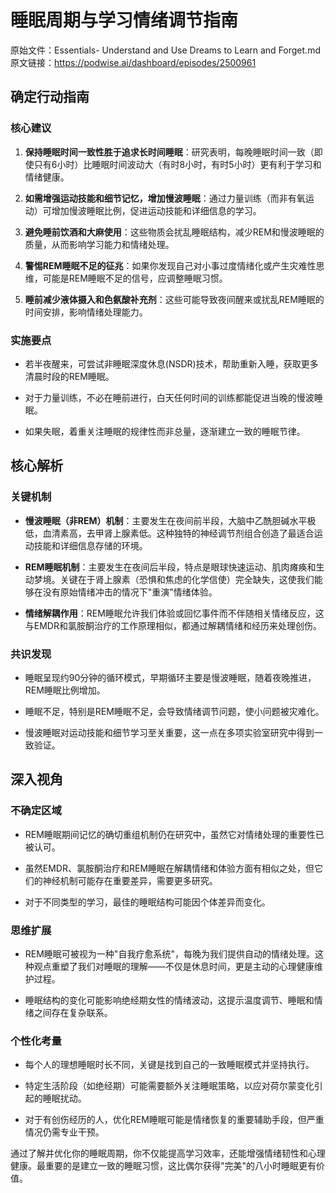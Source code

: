# 睡眠周期与学习情绪调节指南

原始文件：Essentials- Understand and Use Dreams to Learn and Forget.md
原文链接：https://podwise.ai/dashboard/episodes/2500961

## 确定行动指南

### 核心建议

1. **保持睡眠时间一致性胜于追求长时间睡眠**：研究表明，每晚睡眠时间一致（即使只有6小时）比睡眠时间波动大（有时8小时，有时5小时）更有利于学习和情绪健康。
   
2. **如需增强运动技能和细节记忆，增加慢波睡眠**：通过力量训练（而非有氧运动）可增加慢波睡眠比例，促进运动技能和详细信息的学习。

3. **避免睡前饮酒和大麻使用**：这些物质会扰乱睡眠结构，减少REM和慢波睡眠的质量，从而影响学习能力和情绪处理。

4. **警惕REM睡眠不足的征兆**：如果你发现自己对小事过度情绪化或产生灾难性思维，可能是REM睡眠不足的信号，应调整睡眠习惯。

5. **睡前减少液体摄入和色氨酸补充剂**：这些可能导致夜间醒来或扰乱REM睡眠的时间安排，影响情绪处理能力。

### 实施要点

* 若半夜醒来，可尝试非睡眠深度休息(NSDR)技术，帮助重新入睡，获取更多清晨时段的REM睡眠。

* 对于力量训练，不必在睡前进行，白天任何时间的训练都能促进当晚的慢波睡眠。

* 如果失眠，着重关注睡眠的规律性而非总量，逐渐建立一致的睡眠节律。

## 核心解析

### 关键机制

* **慢波睡眠（非REM）机制**：主要发生在夜间前半段，大脑中乙酰胆碱水平极低，血清素高，去甲肾上腺素低。这种独特的神经调节剂组合创造了最适合运动技能和详细信息存储的环境。

* **REM睡眠机制**：主要发生在夜间后半段，特点是眼球快速运动、肌肉瘫痪和生动梦境。关键在于肾上腺素（恐惧和焦虑的化学信使）完全缺失，这使我们能够在没有原始情绪冲击的情况下"重演"情绪体验。

* **情绪解耦作用**：REM睡眠允许我们体验或回忆事件而不伴随相关情绪反应，这与EMDR和氯胺酮治疗的工作原理相似，都通过解耦情绪和经历来处理创伤。

### 共识发现

* 睡眠呈现约90分钟的循环模式，早期循环主要是慢波睡眠，随着夜晚推进，REM睡眠比例增加。

* 睡眠不足，特别是REM睡眠不足，会导致情绪调节问题，使小问题被灾难化。

* 慢波睡眠对运动技能和细节学习至关重要，这一点在多项实验室研究中得到一致验证。

## 深入视角

### 不确定区域

* REM睡眠期间记忆的确切重组机制仍在研究中，虽然它对情绪处理的重要性已被认可。

* 虽然EMDR、氯胺酮治疗和REM睡眠在解耦情绪和体验方面有相似之处，但它们的神经机制可能存在重要差异，需要更多研究。

* 对于不同类型的学习，最佳的睡眠结构可能因个体差异而变化。

### 思维扩展

* REM睡眠可被视为一种"自我疗愈系统"，每晚为我们提供自动的情绪处理。这种观点重塑了我们对睡眠的理解——不仅是休息时间，更是主动的心理健康维护过程。

* 睡眠结构的变化可能影响绝经期女性的情绪波动，这提示温度调节、睡眠和情绪之间存在复杂联系。

### 个性化考量

* 每个人的理想睡眠时长不同，关键是找到自己的一致睡眠模式并坚持执行。

* 特定生活阶段（如绝经期）可能需要额外关注睡眠策略，以应对荷尔蒙变化引起的睡眠扰动。

* 对于有创伤经历的人，优化REM睡眠可能是情绪恢复的重要辅助手段，但严重情况仍需专业干预。

通过了解并优化你的睡眠周期，你不仅能提高学习效率，还能增强情绪韧性和心理健康。最重要的是建立一致的睡眠习惯，这比偶尔获得"完美"的八小时睡眠更有价值。
